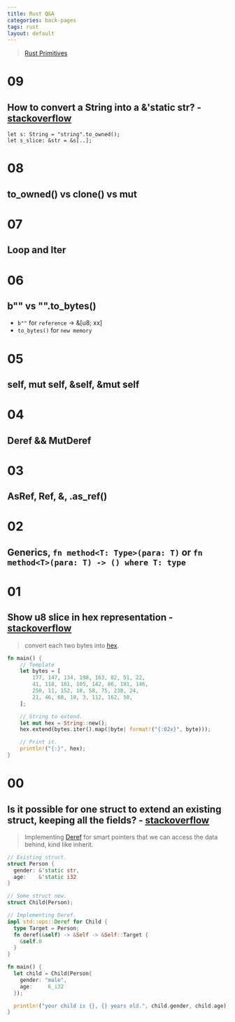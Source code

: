 ```yaml
---
title: Rust Q&A
categories: back-pages
tags: rust
layout: default
---
```


> [Rust Primitives][1]

[1]: https://doc.rust-lang.org/rust-by-example/index.html

<!-- rust docs -->
[r-1]: https://doc.rust-lang.org/std/fmt/index.html#width
[r-2]: https://doc.rust-lang.org/std/ops/trait.Deref.html

<!-- question links -->
[s-1]: https://stackoverflow.com/questions/27650312/show-u8-slice-in-hex-representation/54302798?noredirect=1#comment95439998_54302798
[s-2]: https://stackoverflow.com/questions/32552593/is-it-possible-for-one-struct-to-extend-an-existing-struct-keeping-all-the-fiel/54
[s-9]: https://stackoverflow.com/questions/23975391/how-to-convert-a-string-into-a-static-str


# 09
## How to convert a String into a &'static str? - [stackoverflow][s-9]

```
let s: String = "string".to_owned();
let s_slice: &str = &s[..];
```

# 08
## to_owned() vs clone() vs mut

# 07
## Loop and Iter

# 06
## b"" vs "".to_bytes()
+ `b""` for `reference` -> &[u8; xx]
+ `to_bytes()` for `new memory`

# 05
## self, mut self, &self, &mut self

# 04
## Deref && MutDeref

# 03
## AsRef, Ref, &, .as_ref()

# 02
## Generics, `fn method<T: Type>(para: T)` or `fn method<T>(para: T) -> () where T: type`


# 01
## Show u8 slice in hex representation - [stackoverflow][s-1]

> convert each two bytes into [hex][r-1].
    
```rust
fn main() {
    // Template
    let bytes = [
        177, 147, 134, 198, 163, 82, 51, 22,
        41, 118, 161, 105, 142, 86, 191, 146,
        250, 11, 152, 10, 58, 75, 238, 24,
        21, 46, 68, 18, 3, 112, 162, 50,
    ];

    // String to extend.
    let mut hex = String::new();
    hex.extend(bytes.iter().map(|byte| format!("{:02x}", byte)));

    // Print it.
    println!("{:}", hex);
}
```

# 00
## Is it possible for one struct to extend an existing struct, keeping all the fields? - [stackoverflow][s-2]

> Implementing [Deref][r-2] for smart pointers that we can access the data behind, kind like inherit.
    
```rust
// Existing struct.
struct Person {
  gender: &'static str,
  age:    &'static i32
}

// Some struct new.
struct Child(Person);

// Implementing Deref.
impl std::ops::Deref for Child {
  type Target = Person;
  fn deref(&self) -> &Self -> &Self::Target {
    &self.0
  }
}

fn main() {
  let child = Child(Person{
    gender: "male",
    age:     6_i32
  });

  println!("your child is {}, {} years old.", child.gender, child.age);
}
```
